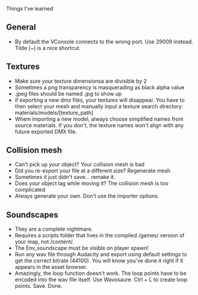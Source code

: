 Things I've learned

## General

* By default the VConsole connects to the wrong port. Use 29009 instead. Tilde (~) is a nice shortcut.

## Textures
* Make sure your texture dimensionsa are divisible by 2
* Sometimes a png transparency is masquerading as black alpha value
* .jpeg files should be named .jpg to show up
* if exporting a new dmx files, your textures will disappear. You have to then select your mesh and manually input a texture search directory:
  materials/models/[texture_path]
* Whem importing a new model, always choose simplified names from source materials. If you don't, the texture names won't align with any future exported DMX file.

## Collision mesh
* Can't pick up your object? Your collision mesh is bad
* Did you re-export your file at a different size? Regenerate mesh
* Sometimes it just didn't save... remake it.
* Does your object lag while moving it? The collision mesh is too complicated
* Always generate your own. Don't use the importer options.

## Soundscapes
* They are a complete nightmare.
* Requires a scripts folder that lives in the compiled /games/ version of your map, not /content/.
* The Env_soundscape must be visible on player spawn!
* Run any wav file through Audacity and export using default settings to get the correct bitrate (44100). You will know you've done it right if it appears in the asset browser.
* Amazingly, the loop function doesn't work. The loop points have to be encoded into the wav file itself. Use Wavosaure. Ctrl + L to create loop points. Save. Done.

